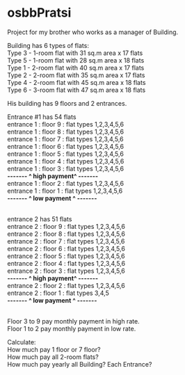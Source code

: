 # osbbPratsi
Project for my brother who works as a manager of Building.

Building has 6 types of flats:<br>
Type 3 - 1-room flat with 31 sq.m area x 17 flats<br>
Type 5 - 1-room flat with 28 sq.m area x 18 flats<br>
Type 1 - 2-room flat with 40 sq.m area x 17 flats<br>
Type 2 - 2-room flat with 35 sq.m area x 17 flats<br>
Type 4 - 2-room flat with 45 sq.m area x 18 flats<br>
Type 6 - 3-room flat with 47 sq.m area x 18 flats<br>

His building has 9 floors and 2 entrances.

Entrance #1 has 54 flats<br>
entrance 1 : floor 9 : flat types 1,2,3,4,5,6<br>
entrance 1 : floor 8 : flat types 1,2,3,4,5,6<br>
entrance 1 : floor 7 : flat types 1,2,3,4,5,6<br>
entrance 1 : floor 6 : flat types 1,2,3,4,5,6<br>
entrance 1 : floor 5 : flat types 1,2,3,4,5,6<br>
entrance 1 : floor 4 : flat types 1,2,3,4,5,6<br>
entrance 1 : floor 3 : flat types 1,2,3,4,5,6<br>
<b>------- ^ high payment^ -------</b><br>
entrance 1 : floor 2 : flat types 1,2,3,4,5,6<br>
entrance 1 : floor 1 : flat types 1,2,3,4,5,6<br>
<b>------- ^ low payment ^ -------</b><br><br>

entrance 2 has 51 flats<br>
entrance 2 : floor 9 : flat types 1,2,3,4,5,6<br>
entrance 2 : floor 8 : flat types 1,2,3,4,5,6<br>
entrance 2 : floor 7 : flat types 1,2,3,4,5,6<br>
entrance 2 : floor 6 : flat types 1,2,3,4,5,6<br>
entrance 2 : floor 5 : flat types 1,2,3,4,5,6<br>
entrance 2 : floor 4 : flat types 1,2,3,4,5,6<br>
entrance 2 : floor 3 : flat types 1,2,3,4,5,6<br>
<b>------- ^ high payment^ -------</b><br>
entrance 2 : floor 2 : flat types 1,2,3,4,5,6<br>
entrance 2 : floor 1 : flat types 3,4,5<br>
<b>------- ^ low payment ^ -------</b><br><br>

Floor 3 to 9 pay monthly payment in high rate.<br>
Floor 1 to 2 pay monthly payment in low rate.

Calculate:<br>
How much pay 1 floor or 7 floor?<br>
How much pay all 2-room flats?<br>
How much pay yearly all Building? Each Entrance?
